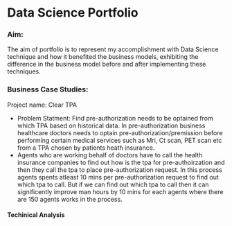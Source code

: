 # Data Science Portfolio

### Aim: 
The aim of portfolio is to represent my accomplishment with Data Science technique and how it benefited the business models, exhibiting the difference in the business model before and after implementing these techniques. 

 
### Business Case Studies:
Project name: Clear TPA
* Problem Statment: Find pre-authorization needs to be optained from which TPA based on historical data. In pre-authorization business healthcare doctors needs to optain pre-authorization/premission before performing certain medical services such as Mri, Ct scan, PET scan etc from a TPA chosen by patients heath insurance. 
* Agents who are working behalf of doctors have to call the health insurance companies to find out how is the tpa for pre-authoirzation and then they call the tpa to place pre-authorization request. In this process agents spents atleast 10 mins per pre-authorization request to find out which tpa to call. But if we can find out which tpa to call then it can significently improve man hours by 10 mins for each agents where there are 150 agents works in the process. 

#### Techinical Analysis
